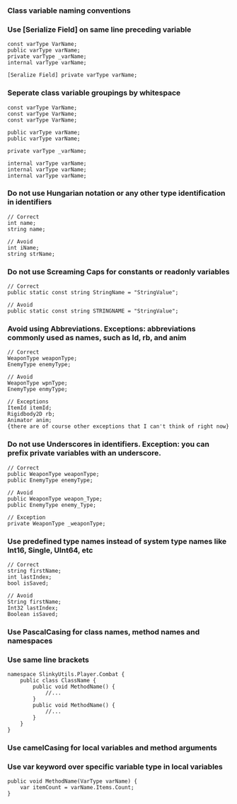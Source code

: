 ### Class variable naming conventions
### Use [Serialize Field] on same line preceding variable
    const varType VarName;
    public varType varName;
    private varType _varName;
    internal varType varName;
    
    [Seralize Field] private varType varName;

### Seperate class variable groupings by whitespace
    const varType VarName;
    const varType VarName;
    const varType VarName;
    
    public varType varName;
    public varType varName;
    
    private varType _varName;
    
    internal varType varName;
    internal varType varName;
    internal varType varName;
    
### Do not use Hungarian notation or any other type identification in identifiers
    // Correct
    int name;
    string name;

    // Avoid
    int iName;
    string strName;
  
### Do not use Screaming Caps for constants or readonly variables
    // Correct
    public static const string StringName = "StringValue";

    // Avoid
    public static const string STRINGNAME = "StringValue";
    
### Avoid using Abbreviations. Exceptions: abbreviations commonly used as names, such as Id, rb, and anim
    // Correct
    WeaponType weaponType;
    EnemyType enemyType;

    // Avoid
    WeaponType wpnType;
    EnemyType enmyType;

    // Exceptions
    ItemId itemId;
    Rigidbody2D rb;
    Animator anim;
    {there are of course other exceptions that I can't think of right now}

### Do not use Underscores in identifiers. Exception: you can prefix private variables with an underscore.
    // Correct
    public WeaponType weaponType;
    public EnemyType enemyType;

    // Avoid
    public WeaponType weapon_Type;
    public EnemyType enemy_Type;

    // Exception
    private WeaponType _weaponType;

### Use predefined type names instead of system type names like Int16, Single, UInt64, etc     
    // Correct
    string firstName;
    int lastIndex;
    bool isSaved;

    // Avoid
    String firstName;
    Int32 lastIndex;
    Boolean isSaved;

### Use PascalCasing for class names, method names and namespaces
### Use same line brackets
    namespace SlinkyUtils.Player.Combat {
        public class ClassName {
            public void MethodName() {
                //...
            }
            public void MethodName() {
                //...
            }
        }
    }

### Use camelCasing for local variables and method arguments
### Use var keyword over specific variable type in local variables
    public void MethodName(VarType varName) {
        var itemCount = varName.Items.Count;
    }
